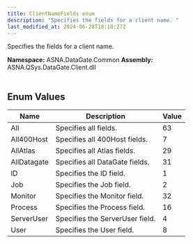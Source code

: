 ```yaml
---
title: ClientNameFields enum
description: "Specifies the fields for a client name. "
last_modified_at: 2024-06-28T18:18:27Z
---
```


Specifies the fields for a client name.

**Namespace:** ASNA.DataGate.Common
**Assembly:** ASNA.QSys.DataGate.Client.dll
<br>
<br>

## Enum Values

| Name | Description | Value
| --- | --- | --- 
| All | Specifies all fields. | 63 |
| All400Host | Specifies all 400Host fields. | 7 |
| AllAtlas | Specifies all Atlas fields. | 29 |
| AllDatagate | Specifies all DataGate fields. | 31 |
| ID | Specifies the ID field. | 1 |
| Job | Specifies the Job field. | 2 |
| Monitor | Specifies the Monitor field. | 32 |
| Process | Specifies the Process field. | 16 |
| ServerUser | Specifies the ServerUser field. | 4 |
| User | Specifies the User field. | 8 |
